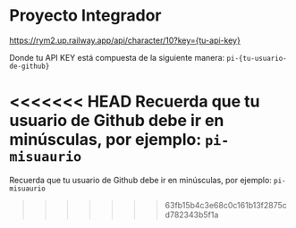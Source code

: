 # Proyecto Integrador


https://rym2.up.railway.app/api/character/10?key={tu-api-key}

Donde tu API KEY está compuesta de la siguiente manera: `pi-{tu-usuario-de-github}`

<<<<<<< HEAD
Recuerda que tu usuario de Github debe ir en minúsculas, por ejemplo: `pi-misuaurio`
=======
Recuerda que tu usuario de Github debe ir en minúsculas, por ejemplo: `pi-misuaurio`


>>>>>>> 63fb15b4c3e68c0c161b13f2875cd782343b5f1a
